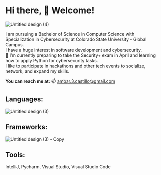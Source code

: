 # Hi there, 👋 Welcome!  
![Untitled design (4)](https://github.com/aditi-rohan/aditi-rohan/assets/124546107/179a0de3-b2dd-42a1-8b0d-ea5482fcc850)

I am pursuing a Bachelor of Science in Computer Science with Specialization in Cybersecurity at Colorado State University - Global Campus.    
I have a huge interest in software development and cybersecurity.  
🔭 I’m currently preparing to take the Security+ exam in April and learning how to apply Python for cybersecurity tasks.    
I like to participate in hackathons and other tech events to socialize, network, and expand my skills.  
  
**You can reach me at:** 📫 ambar.3.castillo@gmail.com    
## **Languages:**  
![Untitled design (3)](https://github.com/aditi-rohan/aditi-rohan/assets/124546107/1243ccda-8781-45bc-b6c6-aa44b481dff6)

## **Frameworks:**  
![Untitled design (3) - Copy](https://github.com/aditi-rohan/aditi-rohan/assets/124546107/ba9a8f5e-698d-4637-8d9e-632400c813bc)

## **Tools:**  
IntelliJ, Pycharm, Visual Studio, Visual Studio Code  
